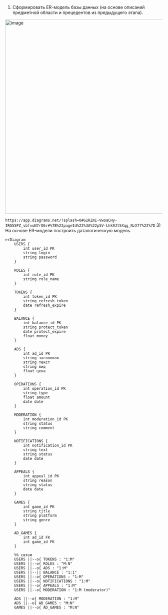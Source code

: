 1) Сформировать ER-модель базы данных (на основе описаний предметной области и прецедентов из предыдущего этапа).
<img width="1054" height="621" alt="image" src="https://github.com/user-attachments/assets/b0affa64-9234-40b3-b093-915d3d02aaf2" />

`https://app.diagrams.net/?splash=0#G1RZmI-VwoaCHy-IRG55PZ_vbfvuN7rO6r#%7B%22pageId%22%3A%22p5V-Lhk9Jt5Xqg_NzX77%22%7D`
3) На основе ER-модели построить даталогическую модель.
```mermaid
erDiagram
    USERS {
        int user_id PK
        string login
        string password
    }

    ROLES {
        int role_id PK
        string role_name
    }

    TOKENS {
        int token_id PK
        string refresh_token
        date refresh_expire
    }

    BALANCE {
        int balance_id PK
        string protect_token
        date protect_expire
        float money
    }

    ADS {
        int ad_id PK
        string заголовок
        string текст
        string вид
        float цена
    }

    OPERATIONS {
        int operation_id PK
        string type
        float amount
        date date
    }

    MODERATION {
        int moderation_id PK
        string status
        string comment
    }

    NOTIFICATIONS {
        int notification_id PK
        string text
        string status
        date date
    }

    APPEALS {
        int appeal_id PK
        string reason
        string status
        date date
    }

    GAMES {
        int game_id PK
        string title
        string platform
        string genre
    }

    AD_GAMES {
        int ad_id FK
        int game_id FK
    }

    %% связи
    USERS ||--o{ TOKENS : "1:M"
    USERS ||--o{ ROLES : "M:N"
    USERS ||--o{ ADS : "1:M"
    USERS ||--|| BALANCE : "1:1"
    USERS ||--o{ OPERATIONS : "1:M"
    USERS ||--o{ NOTIFICATIONS : "1:M"
    USERS ||--o{ APPEALS : "1:M"
    USERS ||--o{ MODERATION : "1:M (moderator)"

    ADS ||--o{ MODERATION : "1:M"
    ADS ||--o{ AD_GAMES : "M:N"
    GAMES ||--o{ AD_GAMES : "M:N"

```
